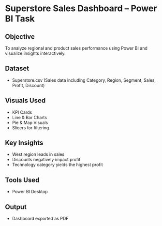 # Superstore Sales Dashboard – Power BI Task

## Objective
To analyze regional and product sales performance using Power BI and visualize insights interactively.

## Dataset
- Superstore.csv (Sales data including Category, Region, Segment, Sales, Profit, Discount)

## Visuals Used
- KPI Cards
- Line & Bar Charts
- Pie & Map Visuals
- Slicers for filtering

## Key Insights
- West region leads in sales
- Discounts negatively impact profit
- Technology category yields the highest profit

## Tools Used
- Power BI Desktop

## Output
- Dashboard exported as PDF
